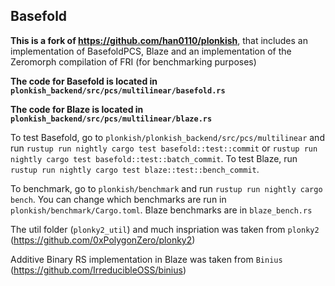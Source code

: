 ## Basefold

**This is a fork of https://github.com/han0110/plonkish**, that includes an implementation of BasefoldPCS, Blaze and an implementation of the Zeromorph compilation of FRI (for benchmarking purposes)

**The code for Basefold is located in `plonkish_backend/src/pcs/multilinear/basefold.rs`**

**The code for Blaze is located in `plonkish_backend/src/pcs/multilinear/blaze.rs`**

To test Basefold, go to `plonkish/plonkish_backend/src/pcs/multilinear` and run `rustup run nightly cargo test basefold::test::commit` or `rustup run nightly cargo test basefold::test::batch_commit`. To test Blaze, run `rustup run nightly cargo test blaze::test::bench_commit`. 

To benchmark, go to `plonkish/benchmark` and run `rustup run nightly cargo bench`. You can change which benchmarks are run in `plonkish/benchmark/Cargo.toml`. Blaze benchmarks are in `blaze_bench.rs`

The util folder (`plonky2_util`) and much inspriation was taken from `plonky2` (https://github.com/0xPolygonZero/plonky2)

Additive Binary RS implementation in Blaze was taken from `Binius` (https://github.com/IrreducibleOSS/binius)

